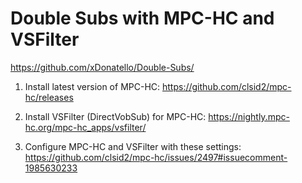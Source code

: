# Double Subs with MPC-HC and VSFilter
https://github.com/xDonatello/Double-Subs/

1) Install latest version of MPC-HC:
https://github.com/clsid2/mpc-hc/releases

2) Install VSFilter (DirectVobSub) for MPC-HC:
https://nightly.mpc-hc.org/mpc-hc_apps/vsfilter/

3) Configure MPC-HC and VSFilter with these settings:
https://github.com/clsid2/mpc-hc/issues/2497#issuecomment-1985630233
